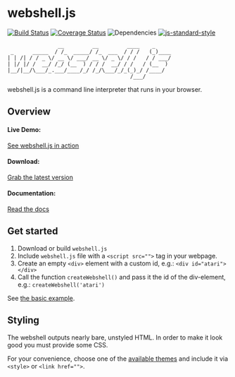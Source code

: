 # webshell.js

[![Build Status](https://api.travis-ci.org/jotaen/webshell.js.svg)](https://travis-ci.org/jotaen/webshell.js)
[![Coverage Status](https://coveralls.io/repos/github/jotaen/webshell.js/badge.svg?branch=master)](https://coveralls.io/github/jotaen/webshell.js?branch=master)
![Dependencies](https://david-dm.org/jotaen/webshell.js.svg)
[![js-standard-style](https://img.shields.io/badge/code%20style-standard-brightgreen.svg)](http://standardjs.com/)

```
                __         __         ____    _     
 _      _____  / /_  _____/ /_  ___  / / /   (_)____
| | /| / / _ \/ __ \/ ___/ __ \/ _ \/ / /   / / ___/
| |/ |/ /  __/ /_/ (__  ) / / /  __/ / /   / (__  )
|__/|__/\___/_.___/____/_/ /_/\___/_/_(_)_/ /____/  
                                       /___/        
```

webshell.js is a command line interpreter that runs in your browser.

## Overview

#### Live Demo:
[See webshell.js in action](http://static.jotaen.net/webshell.js/examples/basic.html)

#### Download:
[Grab the latest version](http://static.jotaen.net/webshell.js/dist/webshell.js)

#### Documentation:
[Read the docs](docs/index.md)

## Get started

1. Download or build `webshell.js`
2. Include `webshell.js` file with a `<script src="">` tag in your webpage.
3. Create an empty `<div>` element with a custom id, e.g.: `<div id="atari"></div>`
4. Call the function `createWebshell()` and pass it the id of the div-element, e.g.: `createWebshell('atari')`

See [the basic example](examples/basic.html).

## Styling

The webshell outputs nearly bare, unstyled HTML. In order to make it look good you must provide some CSS.

For your convenience, choose one of the [available themes](themes/) and include it via `<style>` or `<link href="">`.
